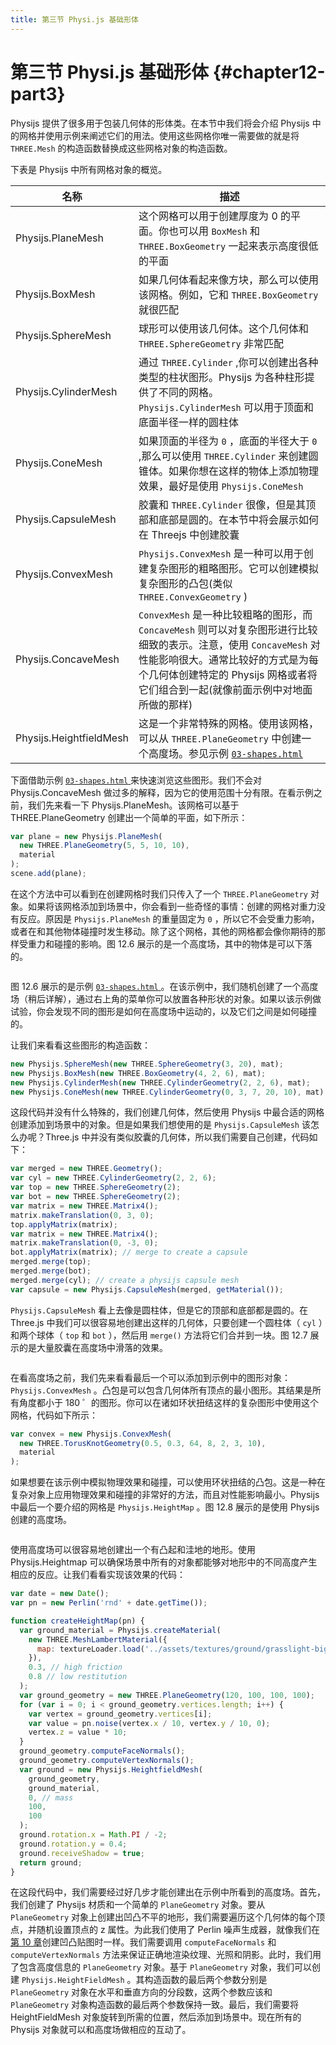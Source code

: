 ```yaml
---
title: 第三节 Physi.js 基础形体
---
```

# 第三节 Physi.js 基础形体 {#chapter12-part3}

Physijs 提供了很多用于包装几何体的形体类。在本节中我们将会介绍 Physijs 中的网格并使用示例来阐述它们的用法。使用这些网格你唯一需要做的就是将 `THREE.Mesh` 的构造函数替换成这些网格对象的构造函数。

下表是 Physijs 中所有网格对象的概览。

| 名称 | 描述 |
| --- | --- |
| Physijs.PlaneMesh | 这个网格可以用于创建厚度为 0 的平面。你也可以用 `BoxMesh` 和 `THREE.BoxGeometry` 一起来表示高度很低的平面 |
| Physijs.BoxMesh | 如果几何体看起来像方块，那么可以使用该网格。例如，它和 `THREE.BoxGeometry` 就很匹配 |
| Physijs.SphereMesh | 球形可以使用该几何体。这个几何体和 `THREE.SphereGeometry` 非常匹配 |
| Physijs.CylinderMesh | 通过 `THREE.Cylinder` ,你可以创建出各种类型的柱状图形。Physijs 为各种柱形提供了不同的网格。 `Physijs.CylinderMesh` 可以用于顶面和底面半径一样的圆柱体 |
| Physijs.ConeMesh | 如果顶面的半径为 `0` ，底面的半径大于 `0` ,那么可以使用 `THREE.Cylinder` 来创建圆锥体。如果你想在这样的物体上添加物理效果，最好是使用 `Physijs.ConeMesh` |
| Physijs.CapsuleMesh | 胶囊和 `THREE.Cylinder` 很像，但是其顶部和底部是圆的。在本节中将会展示如何在 Threejs 中创建胶囊 |
| Physijs.ConvexMesh | `Physijs.ConvexMesh` 是一种可以用于创建复杂图形的粗略图形。它可以创建模拟复杂图形的凸包(类似 `THREE.ConvexGeometry` ) |
| Physijs.ConcaveMesh | `ConvexMesh` 是一种比较粗略的图形，而 `ConcaveMesh` 则可以对复杂图形进行比较细致的表示。注意，使用 `ConcaveMesh` 对性能影响很大。通常比较好的方式是为每个几何体创建特定的 Physijs 网格或者将它们组合到一起(就像前面示例中对地面所做的那样) |
| Physijs.HeightfieldMesh | 这是一个非常特殊的网格。使用该网格，可以从 `THREE.PlaneGeometry` 中创建一个高度场。参见示例 [ `03-shapes.html` ](/example/chapter12/03-shapes) |

下面借助示例 [ `03-shapes.html` ](/example/chapter12/03-shapes) 来快速浏览这些图形。我们不会对 Physijs.ConcaveMesh 做过多的解释，因为它的使用范围十分有限。在看示例之前，我们先来看一下 Physijs.PlaneMesh。该网格可以基于 THREE.PlaneGeometry 创建出一个简单的平面，如下所示：

```js
var plane = new Physijs.PlaneMesh(
  new THREE.PlaneGeometry(5, 5, 10, 10),
  material
);
scene.add(plane);
```

在这个方法中可以看到在创建网格时我们只传入了一个 `THREE.PlaneGeometry` 对象。如果将该网格添加到场景中，你会看到一些奇怪的事情：创建的网格对重力没有反应。原因是 `Physijs.PlaneMesh` 的重量固定为 `0` ，所以它不会受重力影响，或者在和其他物体碰撞时发生移动。除了这个网格，其他的网格都会像你期待的那样受重力和碰撞的影响。图 12.6 展示的是一个高度场，其中的物体是可以下落的。

<Image :index="6" />

图 12.6 展示的是示例 [ `03-shapes.html` ](/example/chapter12/03-shapes) 。在该示例中，我们随机创建了一个高度场（稍后详解），通过右上角的菜单你可以放置各种形状的对象。如果以该示例做试验，你会发现不同的图形是如何在高度场中运动的，以及它们之间是如何碰撞的。

让我们来看看这些图形的构造函数：

```js
new Physijs.SphereMesh(new THREE.SphereGeometry(3, 20), mat);
new Physijs.BoxMesh(new THREE.BoxGeometry(4, 2, 6), mat);
new Physijs.CylinderMesh(new THREE.CylinderGeometry(2, 2, 6), mat);
new Physijs.ConeMesh(new THREE.CylinderGeometry(0, 3, 7, 20, 10), mat);
```

这段代码并没有什么特殊的，我们创建几何体，然后使用 Physijs 中最合适的网格创建添加到场景中的对象。但是如果我们想使用的是 `Physijs.CapsuleMesh` 该怎么办呢？Three.js 中并没有类似胶囊的几何体，所以我们需要自己创建，代码如下：

```js
var merged = new THREE.Geometry();
var cyl = new THREE.CylinderGeometry(2, 2, 6);
var top = new THREE.SphereGeometry(2);
var bot = new THREE.SphereGeometry(2);
var matrix = new THREE.Matrix4();
matrix.makeTranslation(0, 3, 0);
top.applyMatrix(matrix);
var matrix = new THREE.Matrix4();
matrix.makeTranslation(0, -3, 0);
bot.applyMatrix(matrix); // merge to create a capsule
merged.merge(top);
merged.merge(bot);
merged.merge(cyl); // create a physijs capsule mesh
var capsule = new Physijs.CapsuleMesh(merged, getMaterial());
```

`Physijs.CapsuleMesh` 看上去像是圆柱体，但是它的顶部和底部都是圆的。在 Three.js 中我们可以很容易地创建出这样的几何体，只要创建一个圆柱体（ `cyl` ）和两个球体（ `top` 和 `bot` ），然后用 `merge()` 方法将它们合并到一块。图 12.7 展示的是大量胶囊在高度场中滑落的效果。

<Image :index="7" />

在看高度场之前，我们先来看看最后一个可以添加到示例中的图形对象： `Physijs.ConvexMesh` 。凸包是可以包含几何体所有顶点的最小图形。其结果是所有角度都小于 180 ゜的图形。你可以在诸如环状扭结这样的复杂图形中使用这个网格，代码如下所示：

```js
var convex = new Physijs.ConvexMesh(
  new THREE.TorusKnotGeometry(0.5, 0.3, 64, 8, 2, 3, 10),
  material
);
```

如果想要在该示例中模拟物理效果和碰撞，可以使用环状扭结的凸包。这是一种在复杂对象上应用物理效果和碰撞的非常好的方法，而且对性能影响最小。Physijs 中最后一个要介绍的网格是 `Physijs.HeightMap` 。图 12.8 展示的是使用 Physijs 创建的高度场。

<Image :index="8" />

使用高度场可以很容易地创建出一个有凸起和洼地的地形。使用 Physijs.Heightmap 可以确保场景中所有的对象都能够对地形中的不同高度产生相应的反应。让我们看看实现该效果的代码：

```js
var date = new Date();
var pn = new Perlin('rnd' + date.getTime());

function createHeightMap(pn) {
  var ground_material = Physijs.createMaterial(
    new THREE.MeshLambertMaterial({
      map: textureLoader.load('../assets/textures/ground/grasslight-big.jpg'),
    }),
    0.3, // high friction
    0.8 // low restitution
  );
  var ground_geometry = new THREE.PlaneGeometry(120, 100, 100, 100);
  for (var i = 0; i < ground_geometry.vertices.length; i++) {
    var vertex = ground_geometry.vertices[i];
    var value = pn.noise(vertex.x / 10, vertex.y / 10, 0);
    vertex.z = value * 10;
  }
  ground_geometry.computeFaceNormals();
  ground_geometry.computeVertexNormals();
  var ground = new Physijs.HeightfieldMesh(
    ground_geometry,
    ground_material,
    0, // mass
    100,
    100
  );
  ground.rotation.x = Math.PI / -2;
  ground.rotation.y = 0.4;
  ground.receiveShadow = true;
  return ground;
}
```

在这段代码中，我们需要经过好几步才能创建出在示例中所看到的高度场。首先，我们创建了 Physijs 材质和一个简单的 `PlaneGeometry` 对象。要从 `PlaneGeometry` 对象上创建出凹凸不平的地形，我们需要遍历这个几何体的每个顶点，并随机设置顶点的 z 属性。为此我们使用了 Perlin 噪声生成器，就像我们在[第 10 章](/docs/chapter10/)创建凹凸贴图时一样。我们需要调用 `computeFaceNormals` 和 `computeVertexNormals` 方法来保证正确地渲染纹理、光照和阴影。此时，我们用了包含高度信息的 `PlaneGeometry` 对象。基于 `PlaneGeometry` 对象，我们可以创建 `Physijs.HeightFieldMesh` 。其构造函数的最后两个参数分别是 `PlaneGeometry` 对象在水平和垂直方向的分段数，这两个参数应该和 `PlaneGeometry` 对象构造函数的最后两个参数保持一致。最后，我们需要将 HeightFieldMesh 对象旋转到所需的位置，然后添加到场景中。现在所有的 Physijs 对象就可以和高度场做相应的互动了。
